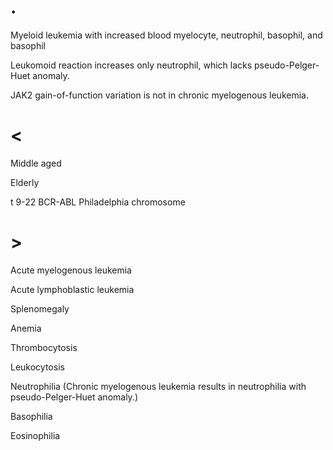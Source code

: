 # .

Myeloid leukemia with increased blood myelocyte, neutrophil, basophil, and basophil

Leukomoid reaction increases only neutrophil, which lacks pseudo-Pelger-Huet anomaly.

JAK2 gain-of-function variation is not in chronic myelogenous leukemia.

# <

Middle aged

Elderly

t 9-22 BCR-ABL Philadelphia chromosome

# >

Acute myelogenous leukemia

Acute lymphoblastic leukemia

Splenomegaly

Anemia

Thrombocytosis

Leukocytosis

Neutrophilia (Chronic myelogenous leukemia results in neutrophilia with pseudo-Pelger-Huet anomaly.)

Basophilia

Eosinophilia
